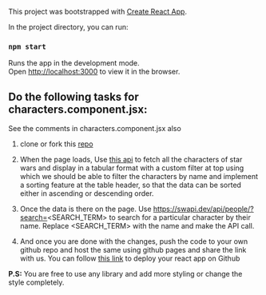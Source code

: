 This project was bootstrapped with [Create React App](https://github.com/facebook/create-react-app).


In the project directory, you can run:

### `npm start`

Runs the app in the development mode.<br />
Open [http://localhost:3000](http://localhost:3000) to view it in the browser.

## Do the following tasks for characters.component.jsx:

See the comments in characters.component.jsx also

1. clone or fork this [repo](https://github.com/bijay-ps/react-test)

2. When the page loads, Use [this api](https://swapi.dev/api/people/) to fetch all the characters of star wars and display in a tabular format with a custom filter at top using which 
we should be able to filter the characters by name and implement a sorting feature at the table header, so that the data can be sorted either in ascending or descending order.  

3. Once the data is there on the page. Use https://swapi.dev/api/people/?search=<SEARCH_TERM> to search for a particular character by their name. Replace <SEARCH_TERM> with the name and make the API call.

4. And once you are done with the changes, push the code to your own github repo and host the same using github pages and share the link with us.
You can follow [this link](https://dev.to/yuribenjamin/how-to-deploy-react-app-in-github-pages-2a1f) to deploy your react app on Github

**P.S:** You are free to use any library and add more styling or change the style completely.

